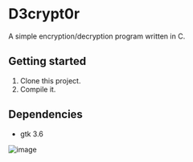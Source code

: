 # D3crypt0r

A simple encryption/decryption program written in C.

## Getting started
1. Clone this project.
2. Compile it.

## Dependencies
* gtk 3.6

![image](https://user-images.githubusercontent.com/75667343/143233506-1afca294-e463-4f7a-8dae-1f552a04a055.png)
